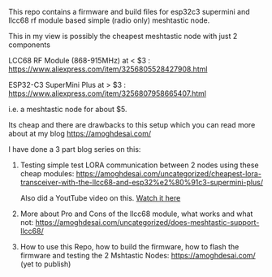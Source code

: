This repo contains a firmware and build files for esp32c3 supermini and llcc68 rf module based simple (radio only) meshtastic node.

This in my view is possibly the cheapest meshtastic node with just 2 components

LCC68 RF Module (868-915MHz) at < $3 : https://www.aliexpress.com/item/3256805528427908.html

ESP32-C3 SuperMini Plus at > $3 : https://www.aliexpress.com/item/3256807958665407.html

i.e. a meshtastic node for about $5.

Its cheap and there are drawbacks to this setup which you can read more about at my blog https://amoghdesai.com/

I have done a 3 part blog series on this:
1. Testing simple test LORA communication between 2 nodes using these cheap modules: https://amoghdesai.com/uncategorized/cheapest-lora-transceiver-with-the-llcc68-and-esp32%e2%80%91c3-supermini-plus/

   Also did a YoutTube video on this. [Watch it here](https://www.youtube.com/watch?v=OFPbiupgmm0)

2. More about Pro and Cons of the llcc68 module, what works and what not: https://amoghdesai.com/uncategorized/does-meshtastic-support-llcc68/

3. How to use this Repo, how to build the firmware, how to flash the firmware and testing the 2 Mshtastic Nodes: https://amoghdesai.com/ (yet to publish)


